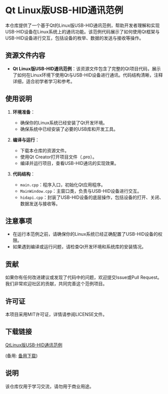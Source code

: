 # Qt Linux版USB-HID通讯范例

本仓库提供了一个基于Qt的Linux版USB-HID通讯范例，帮助开发者理解和实现USB-HID设备在Linux系统上的通讯功能。该范例代码展示了如何使用Qt框架与USB-HID设备进行交互，包括设备的枚举、数据的发送与接收等操作。

## 资源文件内容

- **Qt Linux版USB-HID通讯范例**：该资源文件包含了完整的Qt项目代码，展示了如何在Linux环境下使用Qt与USB-HID设备进行通讯。代码结构清晰，注释详细，适合初学者学习和参考。

## 使用说明

1. **环境准备**：
   - 确保你的Linux系统已经安装了Qt开发环境。
   - 确保系统中已经安装了必要的USB库和开发工具。

2. **编译与运行**：
   - 下载本仓库的资源文件。
   - 使用Qt Creator打开项目文件（.pro）。
   - 编译并运行项目，查看USB-HID通讯的实现效果。

3. **代码结构**：
   - `main.cpp`：程序入口，初始化Qt应用程序。
   - `MainWindow.cpp`：主窗口类，负责与USB-HID设备进行交互。
   - `hidapi.cpp`：封装了USB-HID设备的底层操作，包括设备的打开、关闭、数据发送与接收等。

## 注意事项

- 在运行本范例之前，请确保你的Linux系统已经正确配置了USB-HID设备的权限。
- 如果遇到编译或运行问题，请检查Qt开发环境和系统库的安装情况。

## 贡献

如果你有任何改进建议或发现了代码中的问题，欢迎提交Issue或Pull Request。我们非常欢迎社区的贡献，共同完善这个范例项目。

## 许可证

本项目采用MIT许可证，详情请参阅LICENSE文件。

## 下载链接
[QtLinux版USB-HID通讯范例](https://pan.quark.cn/s/ec9f89fdcb05) 

(备用: [备用下载](https://pan.baidu.com/s/1PqN8dh9y5tNdTPHYz9GmTg?pwd=cpc2))

## 说明

该仓库仅用于学习交流，请勿用于商业用途。
